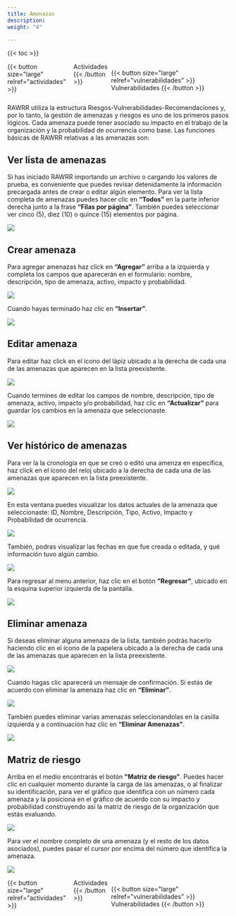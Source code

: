 ```yaml
---
title: Amenazas
description: 
weight: "4"

---
```

{{< toc >}}

<div style="display: flex; justify-content: space-between">
{{< button size="large" relref="actividades" >}} <i class="arrow left"></i> Actividades {{< /button >}}

{{< button size="large" relref="vulnerabilidades" >}} Vulnerabilidades <i class="arrow right"></i>{{< /button >}}
</div>

RAWRR utiliza la estructura Riesgos-Vulnerabilidades-Recomendaciones y, por lo tanto, la gestión de amenazas y riesgos es uno de los primeros pasos lógicos. Cada amenaza puede tener asociado su impacto en el trabajo de la organización y la probabilidad de ocurrencia como base. Las funciones básicas de RAWRR relativas a las amenazas son:

## Ver lista de amenazas

Si has iniciado RAWRR importando un archivo o cargando los valores de prueba, es conveniente que puedes revisar detenidamente la información precargada antes de crear o editar algún elemento. Para ver la lista completa de amenazas puedes hacer clic en **“Todos”** en la parte inferior derecha junto a la frase **“Filas por página”**. También puedes seleccionar ver cinco (5), diez (10) o quince (15) elementos por página.

![](/images/amenazas-ver-lista.png)

## Crear amenaza

Para agregar amenazas haz click en **“Agregar”** arriba a la izquierda y completa los campos que aparecerán en el formulario: nombre, descripción, tipo de amenaza, activo, impacto y probabilidad.

![](/images/amenazas-agregar1.png)

Cuando hayas terminado haz clic en **“Insertar”**.

![](/images/amenazas-agregar2.png)

## Editar amenaza

Para editar haz click en el ícono del lápiz ubicado a la derecha de cada una de las amenazas que aparecen en la lista preexistente.

![](/images/amenazas-editar1.png)

Cuando termines de editar los campos de nombre, descripción, tipo de amenaza, activo, impacto y/o probabilidad, haz clic en **“Actualizar”** para guardar los cambios en la amenaza que seleccionaste.

![](/images/amenazas-editar2.png)

## Ver histórico de amenazas

Para ver la la cronología en que se creó o editó una amenza en específica, haz click en el ícono del reloj ubicado a la derecha de cada una de las amenazas que aparecen en la lista preexistente.

![](/images/historico_amenaza_accion-1.png)

En esta ventana puedes visualizar los datos actuales de la amenaza que seleccionaste: ID, Nombre, Descripción, Tipo, Activo, Impacto y Probabilidad de ocurrencia.

![](/images/historico_amenaza_vista_actuales.png)

También, podras visualizar las fechas en que fue creada o editada, y qué información tuvo algún cambio.

![](/images/historico_amenaza_vista_cambios.png)

Para regresar al menu anterior, haz clic en el botón **"Regresar"**, ubicado en la esquina superior izquierda de la pantalla.

![](/images/regresar_es.png)

## Eliminar amenaza

Si deseas eliminar alguna amenaza de la lista, también podrás hacerlo haciendo clic en el ícono de la papelera ubicado a la derecha de cada una de las amenazas que aparecen en la lista preexistente.

![](/images/amenazas-eliminar1.png)

Cuando hagas clic aparecerá un mensaje de confirmación. Si estás de acuerdo con eliminar la amenaza haz clic en **“Eliminar”**.

![](/images/amenazas-eliminar2.png)

También puedes eliminar varias amenazas seleccionandolas en la casilla izquierda y a continuación haz clic en **“Eliminar Amenazas”**.

![](/images/amenazas-eliminar3.png)

## Matriz de riesgo

Arriba en el medio encontrarás el botón **"Matriz de riesgo"**. Puedes hacer clic en cualquier momento durante la carga de las amenazas, o al finalizar su identificación, para ver el gráfico que identifica con un número cada amenaza y la posiciona en el gráfico de acuerdo con su impacto y probabilidad construyendo así la matriz de riesgo de la organización que estás evaluando.

![](/images/amenazas-matriz-de-riesgo.png)

Para ver el nombre completo de una amenaza (y el resto de los datos asociados), puedes pasar el cursor por encima del número que identifica la amenaza.

![](/images/amenazas-matriz-de-riesgo2.png)

<div style="display: flex; justify-content: space-between">
{{< button size="large" relref="actividades" >}} <i class="arrow left"></i> Actividades {{< /button >}}

{{< button size="large" relref="vulnerabilidades" >}} Vulnerabilidades <i class="arrow right"></i>{{< /button >}}
</div>